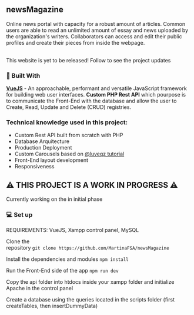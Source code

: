 <!--NOTA PARA MI MISMA:
For local development: Set up the PHP API files in C:\xampp\htdocs\api. Initialize the connection with XAMPP. The API stablishes a connection to a remote MySQL hosted in (https://console.aiven.io/)[Aiven]-->

## newsMagazine
Online news portal with capacity for a robust amount of articles. Common users are able to read an unlimited amount of essay and news uploaded by the organization's writers. Collaborators can access and edit their public profiles and create their pieces from inside the webpage.

</br>
This website is yet to be released! Follow to see the project updates
<br>

### :wrench: Built With
<b>[VueJS](https://vuejs.org/)</b> - An approachable, performant and versatile JavaScript framework for building web user interfaces.
<b>Custom PHP Rest API</b> which pourpose is to communicate the Front-End with the database and allow the user to Create, Read, Update and Delete (CRUD) registries.

### Technical knowledge used in this project:
- Custom Rest API built from scratch with PHP
- Database Arquitecture
- Production Deployment
- Custom Carousels based on [@luveqz tutorial](https://dev.to/luvejo/how-to-build-a-carousel-from-scratch-using-vue-js-4ki0)
- Front-End layout development
- Responsiveness


##  :warning: THIS PROJECT IS A WORK IN PROGRESS :warning:
Currently working on the in initial phase

### :computer: Set up
REQUIREMENTS: VueJS, Xampp control panel, MySQL


 Clone the repository ``git clone https://github.com/MartinaFSA/newsMagazine``

 Install the dependencies and modules ``npm install``

 Run the Front-End side of the app ``npm run dev``

 Copy the api folder into htdocs inside your xampp folder and initialize  Apache in the control panel

 Create a database using the queries located in the scripts folder (first createTables, then insertDummyData)